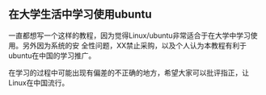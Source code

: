 在大学生活中学习使用ubuntu
---

一直都想写一个这样的教程，因为觉得Linux/ubuntu非常适合于在大学中学习使用。另外因为系统的安
全性问题，XX禁止采购，以及个人认为本教程有利于ubuntu在中国的学习推广。


在学习的过程中可能出现有偏差的不正确的地方，希望大家可以批评指正，让Linux在中国流行。
